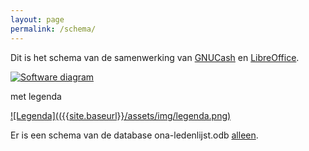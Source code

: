 ```yaml
---
layout: page
permalink: /schema/
---
```


Dit is het schema van de samenwerking van [GNUCash](https://gnucash.org) en
[LibreOffice](https://libreoffice.org).

[![Software diagram]({{site.baseurl}}/assets/img/diagram-ona.png)]({{site.baseurl}}/assets/img/diagram-ona.png)

met legenda

[![Legenda](({{site.baseurl}}/assets/img/legenda.png)]({{site.baseurl}}/assets/img/legenda.png)


Er is een schema van de database ona-ledenlijst.odb [alleen]({{site.baseurl}}/db-schema-docs/index.html).
